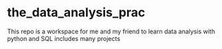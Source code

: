 # the_data_analysis_prac
This repo is a workspace for me and my friend to learn data analysis with python and SQL
includes many projects

